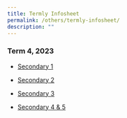 ```yaml
---
title: Termly Infosheet
permalink: /others/termly-infosheet/
description: ""
---
```

### Term 4, 2023

* [Secondary 1](/files/Useful%20Links/UL%20Parents/2023%20sec%201%20term%204%20letter.pdf)

* [Secondary 2](/files/Useful%20Links/UL%20Parents/2023%20sec%202%20term%204%20letter.pdf)

* [Secondary 3](/files/Useful%20Links/UL%20Parents/2023%20sec%203%20term%204%20letter.pdf)

* [Secondary 4 & 5](/files/Useful%20Links/UL%20Parents/2023%20sec%204%20&%205%20term%204%20letter.pdf)

